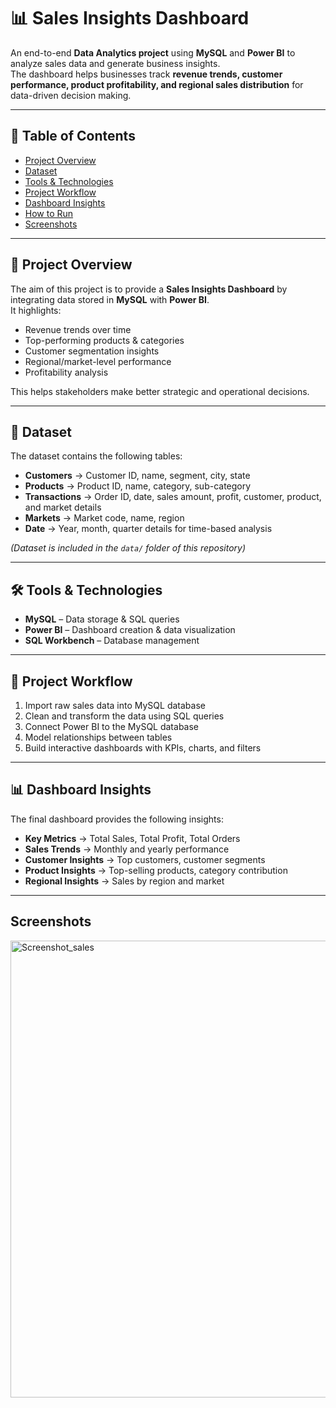# 📊 Sales Insights Dashboard  

An end-to-end **Data Analytics project** using **MySQL** and **Power BI** to analyze sales data and generate business insights.  
The dashboard helps businesses track **revenue trends, customer performance, product profitability, and regional sales distribution** for data-driven decision making.  

---

## 📑 Table of Contents  
- [Project Overview](#-project-overview)  
- [Dataset](#-dataset)  
- [Tools & Technologies](#-tools--technologies)  
- [Project Workflow](#-project-workflow)  
- [Dashboard Insights](#-dashboard-insights)  
- [How to Run](#-how-to-run)  
- [Screenshots](#-screenshots)

---

## 🚀 Project Overview  
The aim of this project is to provide a **Sales Insights Dashboard** by integrating data stored in **MySQL** with **Power BI**.  
It highlights:  
- Revenue trends over time  
- Top-performing products & categories  
- Customer segmentation insights  
- Regional/market-level performance  
- Profitability analysis  

This helps stakeholders make better strategic and operational decisions.  

---

## 📂 Dataset  
The dataset contains the following tables:  

- **Customers** → Customer ID, name, segment, city, state  
- **Products** → Product ID, name, category, sub-category  
- **Transactions** → Order ID, date, sales amount, profit, customer, product, and market details  
- **Markets** → Market code, name, region  
- **Date** → Year, month, quarter details for time-based analysis  

*(Dataset is included in the `data/` folder of this repository)*  

---

## 🛠️ Tools & Technologies  
- **MySQL** – Data storage & SQL queries  
- **Power BI** – Dashboard creation & data visualization  
- **SQL Workbench** – Database management  


---

## 🔄 Project Workflow  
1. Import raw sales data into MySQL database  
2. Clean and transform the data using SQL queries  
3. Connect Power BI to the MySQL database  
4. Model relationships between tables  
5. Build interactive dashboards with KPIs, charts, and filters  

---

## 📊 Dashboard Insights  
The final dashboard provides the following insights:  

- **Key Metrics** → Total Sales, Total Profit, Total Orders  
- **Sales Trends** → Monthly and yearly performance  
- **Customer Insights** → Top customers, customer segments  
- **Product Insights** → Top-selling products, category contribution  
- **Regional Insights** → Sales by region and market  
 

---

## Screenshots

<img width="1298" height="731" alt="Screenshot_sales" src="https://github.com/user-attachments/assets/480de3cf-5119-4452-b734-c58dba298575" />




